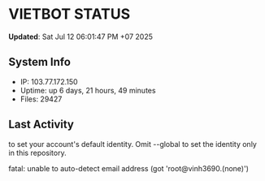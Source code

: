 # VIETBOT STATUS
**Updated**: Sat Jul 12 06:01:47 PM +07 2025

## System Info
- IP: 103.77.172.150
- Uptime: up 6 days, 21 hours, 49 minutes
- Files: 29427

## Last Activity

to set your account's default identity.
Omit --global to set the identity only in this repository.

fatal: unable to auto-detect email address (got 'root@vinh3690.(none)')
